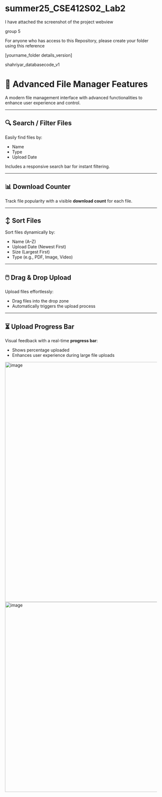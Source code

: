 # summer25_CSE412S02_Lab2

I have attached the screenshot of the project webview 

group 5

For anyone who has access to this Repository, please create your folder using this reference

[yourname_folder details_version]

shahriyar_databasecode_v1


# 📁 Advanced File Manager Features

A modern file management interface with advanced functionalities to enhance user experience and control.

---

## 🔍 Search / Filter Files
Easily find files by:
- Name
- Type
- Upload Date

Includes a responsive search bar for instant filtering.

---

## 📊 Download Counter
Track file popularity with a visible **download count** for each file.

---

## ↕️ Sort Files
Sort files dynamically by:
- Name (A–Z)
- Upload Date (Newest First)
- Size (Largest First)
- Type (e.g., PDF, Image, Video)

---

## 🖱️ Drag & Drop Upload
Upload files effortlessly:
- Drag files into the drop zone
- Automatically triggers the upload process

---

## ⏳ Upload Progress Bar
Visual feedback with a real-time **progress bar**:
- Shows percentage uploaded
- Enhances user experience during large file uploads

<img width="1873" height="792" alt="image" src="https://github.com/user-attachments/assets/c24c9eab-da57-4d66-a025-6bd88ae04cfe" />
<img width="726" height="627" alt="image" src="https://github.com/user-attachments/assets/0ff69181-6264-4f6b-af1a-c814b1f38136" />





